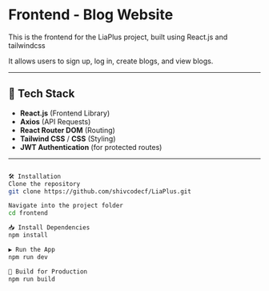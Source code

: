 # Frontend - Blog Website

This is the frontend for the LiaPlus project, built using React.js and tailwindcss

It allows users to sign up, log in, create blogs, and view blogs.

---

## 🚀 Tech Stack

- **React.js** (Frontend Library)
- **Axios** (API Requests)
- **React Router DOM** (Routing)
- **Tailwind CSS** / **CSS** (Styling)
- **JWT Authentication** (for protected routes)

---

```bash

🛠️ Installation
Clone the repository
git clone https://github.com/shivcodecf/LiaPlus.git

Navigate into the project folder
cd frontend

📥 Install Dependencies 
npm install

▶️ Run the App 
npm run dev  

🔨 Build for Production 
npm run build


